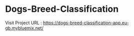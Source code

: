 # Dogs-Breed-Classification

Visit Project URL : https://dogs-breed-classification-app.eu-gb.mybluemix.net/
